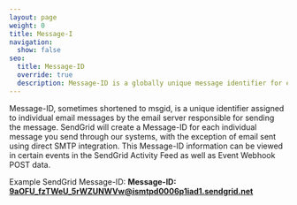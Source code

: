 ```yaml
---
layout: page
weight: 0
title: Message-I
navigation:
  show: false
seo:
  title: Message-ID
  override: true
  description: Message-ID is a globally unique message identifier for email messages.  
---
```

Message-ID, sometimes shortened to msgid, is a unique identifier assigned to individual email messages by the email server responsible for sending the message. 
SendGrid will create a Message-ID for each individual message you send through our systems, with the exception of email sent using direct SMTP integration. This Message-ID information can be viewed in certain events in the SendGrid Activity Feed as well as Event Webhook POST data.

Example SendGrid Message-ID: **Message-ID: <9aOFU_fzTWeU_5rWZUNWVw@ismtpd0006p1iad1.sendgrid.net>**

